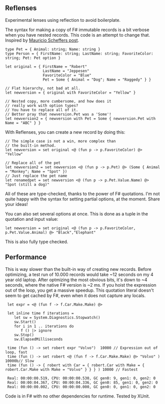 Reflenses
-----------

Experimental lenses using reflection to avoid boilerplate. 


The syntax for making a copy of F# immutable records is a bit verbose when 
you have nested records. This code is an attempt to change that. 
Inspired by [Mauricio Scheffers post][mausch].

    type Pet = { Animal: string; Name: string }
    type Person = { FirstName: string; LastName: string; FavoriteColor: string; Pet: Pet option }

    let original = { FirstName = "Robert" 
                     LastName = "Jeppesen" 
                     FavoriteColor = "Blue"
                     Pet = Some { Animal = "Dog"; Name = "Raggedy" } }

    // Flat hierarchy, not bad at all.
    let newversion = { original with FavoriteColor = "Yellow" }

    // Nested copy, more cumbersome, and how does it 
    // really work with option types?
    // You have to replace all of it. 
    // Better pray that newversion.Pet was a 'Some'!
    let newversion2 = { newversion with Pet = Some { newversion.Pet with Name = "ABC" } }

With Reflenses, you can create a new record by doing this: 

    // The simple case is not a win, more complex than 
    // the built-in method. 
    let newversion = set original <@ (fun p -> p.FavoriteColor) @> "Yellow"
 
    // Replace all of the pet
    let newversion2 = set newversion <@ (fun p -> p.Pet) @> (Some { Animal = "Monkey"; Name = "Spot" })
    // Just replace the pet name
    let renamedpet = set newversion <@ (fun p -> p.Pet.Value.Name) @> "Spot (still a dog)"

All of these are type-checked, thanks to the power of F# quotations. 
I'm not quite happy with the syntax for setting partial options,
at the moment. Share your ideas!

You can also set several options at once. This is done as a tuple
in the quotation and input value:

    let newversion = set original <@ (fun p -> p.FavoriteColor, p.Pet.Value.Animal) @> "Black","Elephant"

This is also fully type checked. 

## Performance

This is way slower than the built-in way of creating new records. 
Before optimizing, a test run of 10.000 records would take ~12 seconds
on my 4 year old laptop. After optmizing the most obvious bits, 
it's down to ~4 seconds, where the native F# version is ~2 ms.
If you hoist the expression out of the loop, you get a massive speedup. 
This quotation literal doesn't seem to get cached by F#, even
when it does not capture any locals. 

     let expr = <@ (fun f -> f.Car.Make.Make) @>
     
     let inline time f iterations = 
        let sw = System.Diagnostics.Stopwatch()
        sw.Start()
        for i in 1 .. iterations do
           f () |> ignore
        sw.Stop()
        sw.ElapsedMilliseconds
     
     time (fun () -> set robert expr "Volvo")  10000 // Expression out of loop, fast
     time (fun () -> set robert <@ (fun f -> f.Car.Make.Make) @> "Volvo" ) 10000b// Slow
     time (fun () -> { robert with Car = { robert.Car with Make = { robert.Car.Make with Make = "Volvo" } } } ) 10000 // Fastest
     
     Real: 00:00:00.519, CPU: 00:00:00.530, GC gen0: 9, gen1: 0, gen2: 0
     Real: 00:00:04.367, CPU: 00:00:04.336, GC gen0: 85, gen1: 0, gen2: 0
     Real: 00:00:00.002, CPU: 00:00:00.000, GC gen0: 0, gen1: 0, gen2: 0

Code is in F# with no other dependencies for runtime. Tested by XUnit.

[mausch]: http://bugsquash.blogspot.se/2011/11/lenses-in-f.html
